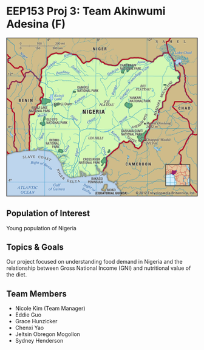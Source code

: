 # EEP153 Proj 3: Team Akinwumi Adesina (F)

![alt text](https://github.com/eddieguo-1128/EEP153_Proj3/blob/main/nigeria.jpg)

## Population of Interest
Young population of Nigeria

## Topics & Goals
Our project focused on understanding food demand in Nigeria and the relationship between Gross National Income (GNI) and nutritional value of the diet. 

## Team Members
- Nicole Kim (Team Manager)
- Eddie Guo
- Grace Hunzicker
- Chenxi Yao
- Jeltsin Obregon Mogollon
- Sydney Henderson
